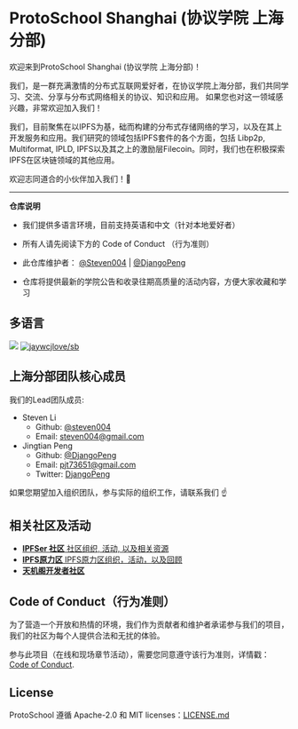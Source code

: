 # ProtoSchool Shanghai (协议学院 上海分部)

欢迎来到ProtoSchool Shanghai (协议学院 上海分部)！

我们，是一群充满激情的分布式互联网爱好者，在协议学院上海分部，我们共同学习、交流、分享与分布式网络相关的协议、知识和应用。
如果您也对这一领域感兴趣，非常欢迎加入我们！

我们，目前聚焦在以IPFS为基，础而构建的分布式存储网络的学习，以及在其上开发服务和应用。我们研究的领域包括IPFS套件的各个方面，包括 Libp2p, 
Multiformat, IPLD, IPFS以及其之上的激励层Filecoin。同时，我们也在积极探索IPFS在区块链领域的其他应用。

欢迎志同道合的小伙伴加入我们！:raised_hands:

---

**仓库说明**

- 我们提供多语言环境，目前支持英语和中文（针对本地爱好者）

- 所有人请先阅读下方的 Code of Conduct （行为准则）

- 此仓库维护者： [@Steven004](https://github.com/steven004) | [@DjangoPeng](https://github.com/DjangoPeng)

- 仓库将提供最新的学院公告和收录往期高质量的活动内容，方便大家收藏和学习

## 多语言

[![](https://img.shields.io/badge/Lang-English-blue.svg)](README.md)  [![jaywcjlove/sb](https://jaywcjlove.github.io/sb/lang/chinese.svg)](README-zh.md)


## 上海分部团队核心成员

我们的Lead团队成员:

* Steven Li 
  * Github: [@steven004](https://github.com/steven004)
  * Email: [steven004@gmail.com](mailto:steven004@gmail.com)
* Jingtian Peng 
  * Github: [@DjangoPeng](https://github.com/DjangoPeng)
  * Email: [pjt73651@gmail.com](mailto:pjt73651@gmail.com)
  * Twitter: [DjangoPeng](https://twitter.com/PengDjango)


如果您期望加入组织团队，参与实际的组织工作，请联系我们 ☝️


## 相关社区及活动

- [**IPFSer 社区** 社区组织, 活动, 以及相关资源](http://ipfser.org)
- [**IPFS原力区** IPFS原力区组织，活动，以及回顾](https://mp.weixin.qq.com/mp/homepage?__biz=MzUyOTc4OTc4OQ==&hid=3&sn=73cb01b7c9220f8ba25ba64cbb0cf429&scene=1&devicetype=iOS12.1.2&version=17000324&lang=zh_CN&nettype=WIFI&ascene=7&session_us=gh_b8c74eeecc44&fontScale=118&wx_header=1)
- [**天机阁开发者社区**](https://github.com/LDResearch/developers-group)


## Code of Conduct（行为准则）

为了营造一个开放和热情的环境，我们作为贡献者和维护者承诺参与我们的项目，我们的社区为每个人提供合法和无扰的体验。

参与此项目（在线和现场章节活动），需要您同意遵守该行为准则，详情戳： [Code of Conduct](./CODE_OF_CONDUCT.md).


## License

ProtoSchool 遵循 Apache-2.0 和 MIT licenses：[LICENSE.md](https://github.com/protoschool/seattle/blob/master/LICENSE.md) 
